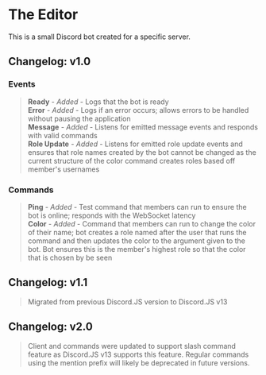 # The Editor
This is a small Discord bot created for a specific server.

## Changelog: v1.0
### Events
> **Ready** - *Added* - Logs that the bot is ready\
> **Error** - *Added* - Logs if an error occurs; allows errors to be handled without pausing the application\
> **Message** - *Added* - Listens for emitted message events and responds with valid commands\
> **Role Update** - *Added* - Listens for emitted role update events and ensures that role names created by the bot cannot be changed as the current structure of the color command creates roles based off member's usernames
### Commands
> **Ping** - *Added* - Test command that members can run to ensure the bot is online; responds with the WebSocket latency\
> **Color** - *Added* - Command that members can run to change the color of their name; bot creates a role named after the user that runs the command and then updates the color to the argument given to the bot. Bot ensures this is the member's highest role so that the color that is chosen by be seen

## Changelog: v1.1
> Migrated from previous Discord.JS version to Discord.JS v13

## Changelog: v2.0
> Client and commands were updated to support slash command feature as Discord.JS v13 supports this feature. Regular commands using the mention prefix will likely be deprecated in future versions.
